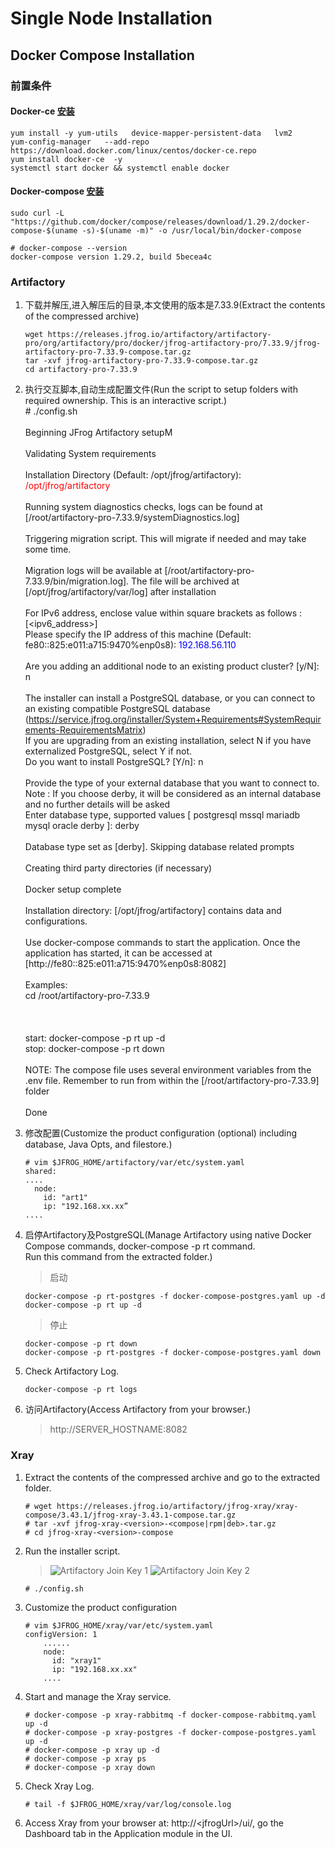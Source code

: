 # Single Node Installation
## Docker Compose Installation

### 前置条件
#### Docker-ce [安装](https://docs.docker.com/compose/install/)
```
yum install -y yum-utils   device-mapper-persistent-data   lvm2
yum-config-manager   --add-repo    https://download.docker.com/linux/centos/docker-ce.repo
yum install docker-ce  -y
systemctl start docker && systemctl enable docker 
```
#### Docker-compose [安装](https://mirror.tuna.tsinghua.edu.cn/help/docker-ce/)
```
sudo curl -L "https://github.com/docker/compose/releases/download/1.29.2/docker-compose-$(uname -s)-$(uname -m)" -o /usr/local/bin/docker-compose 
```
```
# docker-compose --version
docker-compose version 1.29.2, build 5becea4c
```

### Artifactory
1. 下载并解压,进入解压后的目录,本文使用的版本是7.33.9(Extract the contents of the compressed archive)
    ```
    wget https://releases.jfrog.io/artifactory/artifactory-pro/org/artifactory/pro/docker/jfrog-artifactory-pro/7.33.9/jfrog-artifactory-pro-7.33.9-compose.tar.gz
    tar -xvf jfrog-artifactory-pro-7.33.9-compose.tar.gz
    cd artifactory-pro-7.33.9
    ```
2. 执行交互脚本,自动生成配置文件(Run the script to setup folders with required ownership. This is an interactive script.)<br>
    \# ./config.sh<br>
    <br>
    Beginning JFrog Artifactory setupM<br>
    <br>
    Validating System requirements<br>
    <br>
    Installation Directory (Default: /opt/jfrog/artifactory): <font color=#FF0000 >/opt/jfrog/artifactory</font><br>
    <br>
    Running system diagnostics checks, logs can be found at [/root/artifactory-pro-7.33.9/systemDiagnostics.log]<br>
    <br>
    Triggering migration script. This will migrate if needed and may take some time.<br>
    <br>
    Migration logs will be available at [/root/artifactory-pro-7.33.9/bin/migration.log]. The file will be archived at [/opt/jfrog/artifactory/var/log] after installation<br>
    <br>
    For IPv6 address, enclose value within square brackets as follows : [<ipv6_address>]<br>
    Please specify the IP address of this machine (Default: fe80::825:e011:a715:9470%enp0s8): <font color=#0000FF >192.168.56.110</font><br>
    <br>
    Are you adding an additional node to an existing product cluster? [y/N]: n<br>
    <br>
    The installer can install a PostgreSQL database, or you can connect to an existing compatible PostgreSQL database<br>
    (https://service.jfrog.org/installer/System+Requirements#SystemRequirements-RequirementsMatrix)<br>
    If you are upgrading from an existing installation, select N if you have externalized PostgreSQL, select Y if not.<br>
    Do you want to install PostgreSQL? [Y/n]: n<br>
    <br>
    Provide the type of your external database that you want to connect to.<br>
    Note : If you choose derby, it will be considered as an internal database and no further details will be asked<br>
    Enter database type, supported values [ postgresql mssql mariadb mysql oracle derby ]: derby<br>
    <br>
    Database type set as [derby]. Skipping database related prompts<br>
    <br>
    Creating third party directories (if necessary)<br>
    <br>
    Docker setup complete<br>
    <br>
    Installation directory: [/opt/jfrog/artifactory] contains data and configurations.<br>
    <br>
    Use docker-compose commands to start the application. Once the application has started, it can be accessed at [http://fe80::825:e011:a715:9470%enp0s8:8082]<br>
    <br>
    Examples:<br>
    cd /root/artifactory-pro-7.33.9<br>
    <br>
    <br>
    <br>
    start:               docker-compose -p rt up -d<br>
    stop:                docker-compose -p rt down<br>
    <br>
    NOTE: The compose file uses several environment variables from the .env file. Remember to run from within the [/root/artifactory-pro-7.33.9] folder<br>
    <br>
    Done<br>
    
3. 修改配置(Customize the product configuration (optional) including database, Java Opts, and filestore.)
    ```
    # vim $JFROG_HOME/artifactory/var/etc/system.yaml
    shared:
    ....
      node:
        id: "art1"
        ip: "192.168.xx.xx”
    ....
    ```
4. 启停Artifactory及PostgreSQL(Manage Artifactory using native Docker Compose commands, docker-compose -p rt <action> command.<br>
Run this command from the extracted folder.)<br>
    >启动
    ```
    docker-compose -p rt-postgres -f docker-compose-postgres.yaml up -d
    docker-compose -p rt up -d
    ```
    >停止
    ```
    docker-compose -p rt down
    docker-compose -p rt-postgres -f docker-compose-postgres.yaml down

    ```
5. Check Artifactory Log.
    ```
    docker-compose -p rt logs
    ```
6. 访问Artifactory(Access Artifactory from your browser.)
    > http://SERVER_HOSTNAME:8082

### Xray
1. Extract the contents of the compressed archive and go to the extracted folder.
    ```
    # wget https://releases.jfrog.io/artifactory/jfrog-xray/xray-compose/3.43.1/jfrog-xray-3.43.1-compose.tar.gz
    # tar -xvf jfrog-xray-<version>-<compose|rpm|deb>.tar.gz
    # cd jfrog-xray-<version>-compose
    ```
2. Run the installer script.
    >![Artifactory Join Key 1](https://github.com/j1an5/JFrog_Self-Hosted/blob/main/resource/images/Artifactory%20Join%20Key%201.png?raw=true)
    ![Artifactory Join Key 2](https://github.com/j1an5/JFrog_Self-Hosted/blob/main/resource/images/Artifactory%20Join%20Key%202.png?raw=true)
    ```
    # ./config.sh
    ```
3. Customize the product configuration
    ```
    # vim $JFROG_HOME/xray/var/etc/system.yaml
    configVersion: 1
        ......
        node:
          id: "xray1"
          ip: "192.168.xx.xx"
        ....
    ```
4. Start and manage the Xray service.
    ```
    # docker-compose -p xray-rabbitmq -f docker-compose-rabbitmq.yaml up -d
    # docker-compose -p xray-postgres -f docker-compose-postgres.yaml up -d
    # docker-compose -p xray up -d
    # docker-compose -p xray ps
    # docker-compose -p xray down
    ```
5. Check Xray Log.
    ```
    # tail -f $JFROG_HOME/xray/var/log/console.log
    ```
6. Access Xray from your browser at: http://\<jfrogUrl>/ui/, go the Dashboard tab in the Application module in the UI.


